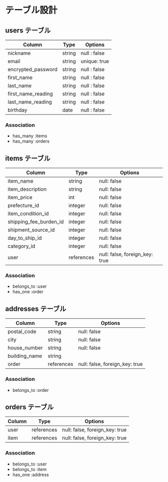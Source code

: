 # テーブル設計

## users テーブル

| Column             | Type   | Options       |
| ------------------ | ------ | ------------- |
| nickname           | string | null  : false |
| email              | string | unique: true  |
| encrypted_password | string | null  : false |
| first_name         | string | null  : false |
| last_name          | string | null  : false |
| first_name_reading | string | null  : false |
| last_name_reading  | string | null  : false |
| birthday           | date   | null  : false |

### Association

- has_many :items
- has_many :orders

## items テーブル

| Column                 | Type       | Options                        |
| ---------------------- | ---------- | ------------------------------ |
| item_name              | string     | null: false                    |
| item_description       | string     | null: false                    |
| item_price             | int        | null: false                    |
| prefecture_id          | integer    | null: false                    |
| item_condition_id      | integer    | null: false                    |
| shipping_fee_burden_id | integer    | null: false                    |
| shipment_source_id     | integer    | null: false                    |
| day_to_ship_id         | integer    | null: false                    |
| category_id            | integer    | null: false                    |
| user                   | references | null: false, foreign_key: true |

### Association

- belongs_to :user
- has_one    :order

## addresses テーブル

| Column        | Type       | Options                        |
| ------------- | ---------- | ------------------------------ |
| postal_code   | string     | null: false                    |
| city          | string     | null: false                    |
| house_number  | string     | null: false                    |
| building_name | string     |                                |
| order         | references | null: false, foreign_key: true |

### Association

- belongs_to :order

## orders テーブル

| Column      | Type       | Options                        |
| ----------- | ---------- | ------------------------------ |
| user        | references | null: false, foreign_key: true |
| item        | references | null: false, foreign_key: true |


### Association

- belongs_to :user
- belongs_to :item
- has_one    :address